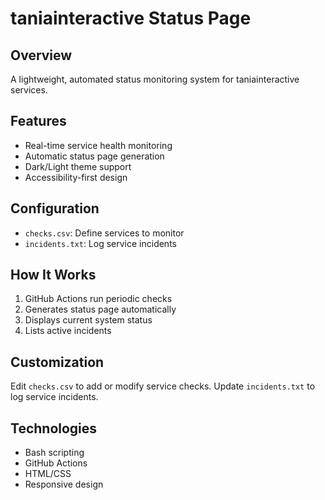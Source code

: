 # taniainteractive Status Page

## Overview
A lightweight, automated status monitoring system for taniainteractive services.

## Features
- Real-time service health monitoring
- Automatic status page generation
- Dark/Light theme support
- Accessibility-first design

## Configuration
- `checks.csv`: Define services to monitor
- `incidents.txt`: Log service incidents

## How It Works
1. GitHub Actions run periodic checks
2. Generates status page automatically
3. Displays current system status
4. Lists active incidents

## Customization
Edit `checks.csv` to add or modify service checks.
Update `incidents.txt` to log service incidents.

## Technologies
- Bash scripting
- GitHub Actions
- HTML/CSS
- Responsive design